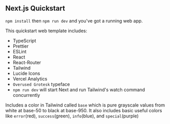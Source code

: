 ## Next.js Quickstart

`npm install` then `npm run dev` and you've got a running web app.

This quickstart web template includes:

- TypeScript
- Prettier
- ESLint
- React
- React-Router
- Tailwind
- Lucide Icons
- Vercel Analytics
- `Overused Grotesk` typeface
- `npm run dev` will start Next and run Tailwind's watch command concurrently

Includes a color in Tailwind called `base` which is pure grayscale values from white at base-50 to black at base-950.
It also includes basic useful colors like `error`(red), `success`(green), `info`(blue), and `special`(purple)
